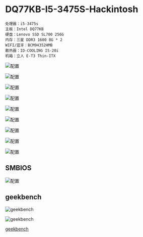 # DQ77KB-I5-3475S-Hackintosh

```shell
处理器：i5-3475s
主板：Intel DQ77KB
硬盘：Lenovo SSD SL700 256G
内存：三星 DDR3 1600 8G * 2
WIFI/蓝牙：BCM94352HMB
散热器：ID-COOLING IS-20i
机箱：立人 E-T3 Thin-ITX
```

![配置](images/1.png)

![配置](images/2.png)

![配置](images/3.png)

![配置](images/4.png)

![配置](images/5.png)

![配置](images/6.png)

![配置](images/7.png)

![配置](images/8.png)

![配置](images/9.png)

## SMBIOS

![配置](images/10.png)

## geekbench

![geekbench](images/geekbench-1.png)

![geekbench](images/geekbench-2.png)

[geekbench](https://browser.geekbench.com/v4/cpu/12060887)
